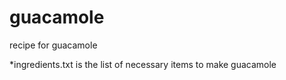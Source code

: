 # guacamole
recipe for guacamole

*ingredients.txt is the list of necessary items to make guacamole 
